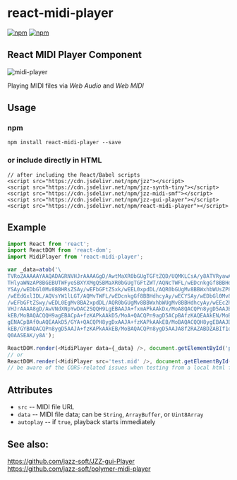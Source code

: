 # react-midi-player

[![npm](https://img.shields.io/npm/v/react-midi-player.svg)](https://www.npmjs.com/package/react-midi-player)
[![npm](https://img.shields.io/npm/dt/react-midi-player.svg)](https://www.npmjs.com/package/react-midi-player)

## React MIDI Player Component

![midi-player](https://jazz-soft.github.io/img/midi-player.png)

Playing MIDI files via *Web Audio* and *Web MIDI*

## Usage
### npm
```
npm install react-midi-player --save
```
### or include directly in HTML
```
// after including the React/Babel scripts
<script src="https://cdn.jsdelivr.net/npm/jzz"></script>
<script src="https://cdn.jsdelivr.net/npm/jzz-synth-tiny"></script>
<script src="https://cdn.jsdelivr.net/npm/jzz-midi-smf"></script>
<script src="https://cdn.jsdelivr.net/npm/jzz-gui-player"></script>
<script src="https://cdn.jsdelivr.net/npm/react-midi-player"></script>
```

## Example

```js
import React from 'react';
import ReactDOM from 'react-dom';
import MidiPlayer from 'react-midi-player';

var _data=atob('\
TVRoZAAAAAYAAQADAGRNVHJrAAAAGgD/AwtMaXR0bGUgTGFtZQD/UQMKLCsA/y8ATVRyawAAAPMA/wMG\
THlyaWNzAP8BGEBUTWFyeSBXYXMgQSBMaXR0bGUgTGFtZWT/AQNcTWFL/wEDcnkgGf8BBHdhcyAy/wEC\
YSAy/wEDbGl0Mv8BBHRsZSAy/wEFbGFtZSxk/wEEL0xpdDL/AQR0bGUgMv8BBWxhbWUsZP8BBC9MaXQy\
/wEEdGxlIDL/AQVsYW1lLGT/AQMvTWFL/wEDcnkgGf8BBHdhcyAy/wECYSAy/wEDbGl0Mv8BBHRsZSAy\
/wEFbGFtZSwy/wEDL0EgMv8BA2xpdDL/AQR0bGUgMv8BBWxhbWUgMv8BBHdhcyAy/wEEc2hlIQD/LwBN\
VHJrAAAA8gD/AwVNdXNpYwDAC2SQQH9LgEBAAJA+fxmAPkAAkDx/MoA8QACQPn8ygD5AAJBAfzKAQEAA\
kEB/MoBAQACQQH9agEBACpA+fzKAPkAAkD5/MoA+QACQPn9agD5ACpBAfzKAQEAAkEN/MoBDQACQQ39a\
gENACpBAf0uAQEAAkD5/GYA+QACQPH8ygDxAAJA+fzKAPkAAkEB/MoBAQACQQH8ygEBAAJBAfzKAQEAZ\
kEB/GYBAQACQPn8ygD5AAJA+fzKAPkAAkEB/MoBAQACQPn8ygD5AAJA8f2RAZABDZABIf1qAPEAAQEAA\
Q0AASEAK/y8A');

ReactDOM.render(<MidiPlayer data={_data} />, document.getElementById('player'));
// or
ReactDOM.render(<MidiPlayer src='test.mid' />, document.getElementById('player2'));
// be aware of the CORS-related issues when testing from a local html file
```

## Attributes
- `src` -- MIDI file URL
- `data` -- MIDI file data; can be `String`, `ArrayBuffer`, or `Uint8Array`
- `autoplay` -- if `true`, playback starts immediately

## See also:
https://github.com/jazz-soft/JZZ-gui-Player  
https://github.com/jazz-soft/polymer-midi-player

